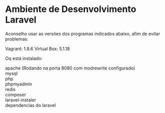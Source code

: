 # Ambiente de Desenvolvimento Laravel

Aconselho usar as versões dos programas indicados abaixo, afim de evitar problemas:

Vagrant: 1.8.6
Virtual Box: 5.1.18

Oq está instalado:

apache (Rodando na porta 8080 com modrewrite configurado)<br>
mysql<br>
php<br>
phpmyadmin<br>
redis<br>
composer<br>
laravel-instaler<br>
dependencias do laravel<br>